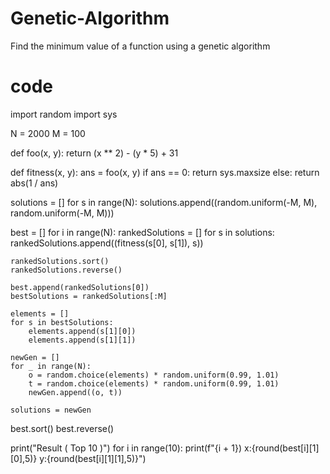 # Genetic-Algorithm
Find the minimum value of a function using a genetic algorithm

# code

import random
import sys

N = 2000
M = 100


def foo(x, y):
    return (x ** 2) - (y * 5) + 31


def fitness(x, y):
    ans = foo(x, y)
    if ans == 0:
        return sys.maxsize
    else:
        return abs(1 / ans)


solutions = []
for s in range(N):
    solutions.append((random.uniform(-M, M), random.uniform(-M, M)))

best = []
for i in range(N):
    rankedSolutions = []
    for s in solutions:
        rankedSolutions.append((fitness(s[0], s[1]), s))

    rankedSolutions.sort()
    rankedSolutions.reverse()

    best.append(rankedSolutions[0])
    bestSolutions = rankedSolutions[:M]

    elements = []
    for s in bestSolutions:
        elements.append(s[1][0])
        elements.append(s[1][1])

    newGen = []
    for _ in range(N):
        o = random.choice(elements) * random.uniform(0.99, 1.01)
        t = random.choice(elements) * random.uniform(0.99, 1.01)
        newGen.append((o, t))

    solutions = newGen

best.sort()
best.reverse()

print("Result ( Top 10 )")
for i in range(10):
    print(f"{i + 1}) x:{round(best[i][1][0],5)} y:{round(best[i][1][1],5)}")

